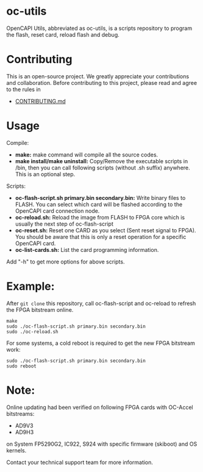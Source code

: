 # oc-utils
OpenCAPI Utils, abbreviated as oc-utils, is a scripts repository to program the flash, reset card, reload flash and debug.

# Contributing
This is an open-source project. We greatly appreciate your contributions and collaboration.
Before contributing to this project, please read and agree to the rules in
* [CONTRIBUTING.md](CONTRIBUTING.md)

# Usage
Compile:

* **make:** make command will compile all the source codes.
* **make install/make uninstall:** Copy/Remove the executable scripts in /bin, then you can call following scripts (without .sh suffix) anywhere. This is an optional step.

Scripts:

* **oc-flash-script.sh primary.bin secondary.bin:** Write binary files to FLASH. You can select which card will be flashed according to the OpenCAPI card connection node.
* **oc-reload.sh:** Reload the image from FLASH to FPGA core which is usually the next step of oc-flash-script
* **oc-reset.sh:** Reset one CARD as you select (Sent reset signal to FPGA). You should be aware that this is only a reset operation for a specific OpenCAPI card.
* **oc-list-cards.sh:** List the card programming information. 

Add "-h" to get more options for above scripts.

# Example:
After `git clone` this repository, call oc-flash-script and oc-reload to refresh the FPGA bitstream online. 

```
make
sudo ./oc-flash-script.sh primary.bin secondary.bin
sudo ./oc-reload.sh
```

For some systems, a cold reboot is required to get the new FPGA bitstream work:
```
sudo ./oc-flash-script.sh primary.bin secondary.bin
sudo reboot
```

# Note: 

Online updating had been verified on following FPGA cards with OC-Accel bitstreams:

* AD9V3
* AD9H3

on System FP5290G2, IC922, S924 with specific firmware (skiboot) and OS kernels. 

Contact your technical support team for more information.



